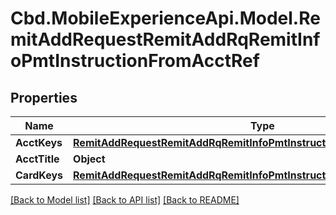 # Cbd.MobileExperienceApi.Model.RemitAddRequestRemitAddRqRemitInfoPmtInstructionFromAcctRef

## Properties

Name | Type | Description | Notes
------------ | ------------- | ------------- | -------------
**AcctKeys** | [**RemitAddRequestRemitAddRqRemitInfoPmtInstructionFromAcctRefAcctKeys**](RemitAddRequestRemitAddRqRemitInfoPmtInstructionFromAcctRefAcctKeys.md) |  | [optional] 
**AcctTitle** | **Object** |  | [optional] 
**CardKeys** | [**RemitAddRequestRemitAddRqRemitInfoPmtInstructionFromAcctRefCardKeys**](RemitAddRequestRemitAddRqRemitInfoPmtInstructionFromAcctRefCardKeys.md) |  | [optional] 

[[Back to Model list]](../README.md#documentation-for-models) [[Back to API list]](../README.md#documentation-for-api-endpoints) [[Back to README]](../README.md)

